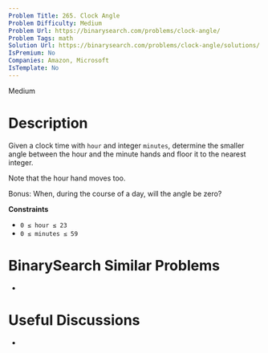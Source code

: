 ```yaml
---
Problem Title: 265. Clock Angle
Problem Difficulty: Medium
Problem Url: https://binarysearch.com/problems/clock-angle/
Problem Tags: math
Solution Url: https://binarysearch.com/problems/clock-angle/solutions/
IsPremium: No
Companies: Amazon, Microsoft
IsTemplate: No
---
```


<span style="color: ;">Medium</span>

# Description

Given a clock time with `hour` and integer `minutes`, determine the smaller angle between the hour and the minute hands and floor it to the nearest integer.

Note that the hour hand moves too.

Bonus: When, during the course of a day, will the angle be zero?

**Constraints**
- `0 ≤ hour ≤ 23`
- `0 ≤ minutes ≤ 59`

# BinarySearch Similar Problems

- []()

# Useful Discussions

- []()

